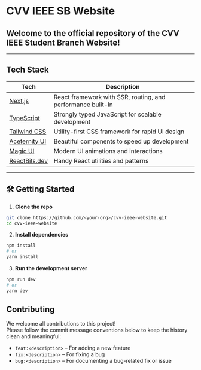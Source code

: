 # CVV IEEE SB Website

## Welcome to the **official repository** of the **CVV IEEE Student Branch Website**!  

---

## Tech Stack

| Tech            | Description                                         |
|-----------------|-----------------------------------------------------|
| [Next.js](https://nextjs.org)          | React framework with SSR, routing, and performance built-in |
| [TypeScript](https://www.typescriptlang.org) | Strongly typed JavaScript for scalable development         |
| [Tailwind CSS](https://tailwindcss.com) | Utility-first CSS framework for rapid UI design             |
| [Aceternity UI](https://ui.aceternity.com) | Beautiful components to speed up development               |
| [Magic UI](https://magicui.design)     | Modern UI animations and interactions                      |
| [ReactBits.dev](https://reactbits.dev) | Handy React utilities and patterns                         |

---

## 🛠️ Getting Started

1. **Clone the repo**
  ```bash
  git clone https://github.com/<your-org>/cvv-ieee-website.git
  cd cvv-ieee-website
  ```
2. **Install dependencies**
  ```bash
  npm install
  # or
  yarn install
  ```
3. **Run the development server**
  ```bash
  npm run dev
  # or
  yarn dev
  ```
## Contributing

We welcome all contributions to this project!  
Please follow the commit message conventions below to keep the history clean and meaningful:

- `feat:<description>` – For adding a new feature
- `fix:<description>` – For fixing a bug
- `bug:<description>` – For documenting a bug-related fix or issue
